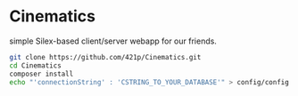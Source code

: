 # Cinematics

simple Silex-based client/server webapp for our friends.

```bash
git clone https://github.com/421p/Cinematics.git
cd Cinematics
composer install
echo "'connectionString' : 'CSTRING_TO_YOUR_DATABASE'" > config/config.yml
```
